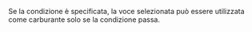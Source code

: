 Se la condizione è specificata, la voce selezionata può essere utilizzata come carburante solo se la condizione passa.
